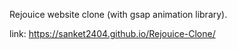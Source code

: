 Rejouice website clone (with gsap animation library).

link: https://sanket2404.github.io/Rejouice-Clone/
